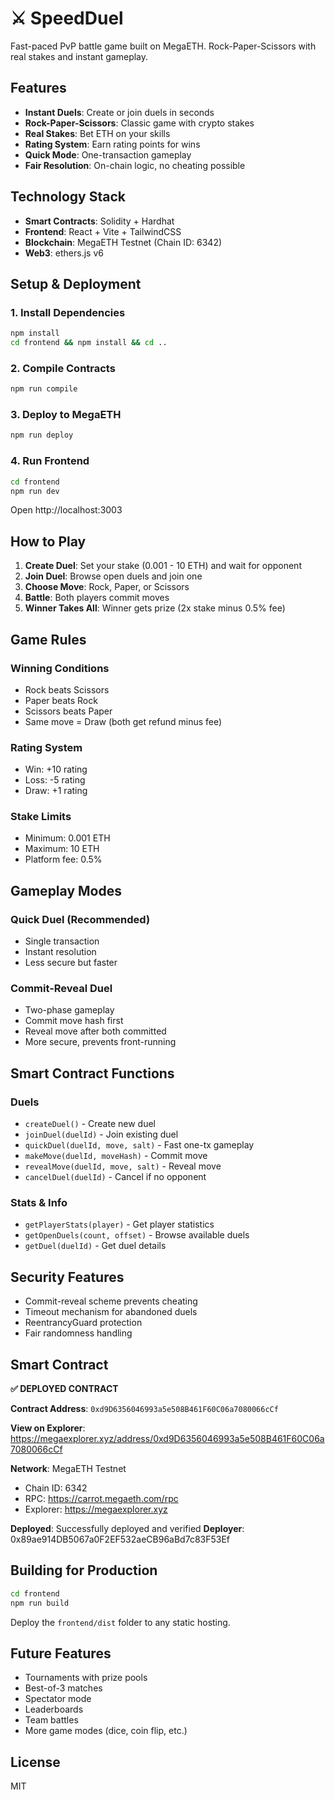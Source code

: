 # ⚔️ SpeedDuel

Fast-paced PvP battle game built on MegaETH. Rock-Paper-Scissors with real stakes and instant gameplay.

## Features

- **Instant Duels**: Create or join duels in seconds
- **Rock-Paper-Scissors**: Classic game with crypto stakes
- **Real Stakes**: Bet ETH on your skills
- **Rating System**: Earn rating points for wins
- **Quick Mode**: One-transaction gameplay
- **Fair Resolution**: On-chain logic, no cheating possible

## Technology Stack

- **Smart Contracts**: Solidity + Hardhat
- **Frontend**: React + Vite + TailwindCSS
- **Blockchain**: MegaETH Testnet (Chain ID: 6342)
- **Web3**: ethers.js v6

## Setup & Deployment

### 1. Install Dependencies

```bash
npm install
cd frontend && npm install && cd ..
```

### 2. Compile Contracts

```bash
npm run compile
```

### 3. Deploy to MegaETH

```bash
npm run deploy
```

### 4. Run Frontend

```bash
cd frontend
npm run dev
```

Open http://localhost:3003

## How to Play

1. **Create Duel**: Set your stake (0.001 - 10 ETH) and wait for opponent
2. **Join Duel**: Browse open duels and join one
3. **Choose Move**: Rock, Paper, or Scissors
4. **Battle**: Both players commit moves
5. **Winner Takes All**: Winner gets prize (2x stake minus 0.5% fee)

## Game Rules

### Winning Conditions
- Rock beats Scissors
- Paper beats Rock
- Scissors beats Paper
- Same move = Draw (both get refund minus fee)

### Rating System
- Win: +10 rating
- Loss: -5 rating
- Draw: +1 rating

### Stake Limits
- Minimum: 0.001 ETH
- Maximum: 10 ETH
- Platform fee: 0.5%

## Gameplay Modes

### Quick Duel (Recommended)
- Single transaction
- Instant resolution
- Less secure but faster

### Commit-Reveal Duel
- Two-phase gameplay
- Commit move hash first
- Reveal move after both committed
- More secure, prevents front-running

## Smart Contract Functions

### Duels
- `createDuel()` - Create new duel
- `joinDuel(duelId)` - Join existing duel
- `quickDuel(duelId, move, salt)` - Fast one-tx gameplay
- `makeMove(duelId, moveHash)` - Commit move
- `revealMove(duelId, move, salt)` - Reveal move
- `cancelDuel(duelId)` - Cancel if no opponent

### Stats & Info
- `getPlayerStats(player)` - Get player statistics
- `getOpenDuels(count, offset)` - Browse available duels
- `getDuel(duelId)` - Get duel details

## Security Features

- Commit-reveal scheme prevents cheating
- Timeout mechanism for abandoned duels
- ReentrancyGuard protection
- Fair randomness handling

## Smart Contract

**✅ DEPLOYED CONTRACT**

**Contract Address**: `0xd9D6356046993a5e508B461F60C06a7080066cCf`

**View on Explorer**: https://megaexplorer.xyz/address/0xd9D6356046993a5e508B461F60C06a7080066cCf

**Network**: MegaETH Testnet
- Chain ID: 6342
- RPC: https://carrot.megaeth.com/rpc
- Explorer: https://megaexplorer.xyz

**Deployed**: Successfully deployed and verified
**Deployer**: 0x89ae914DB5067a0F2EF532aeCB96aBd7c83F53Ef

## Building for Production

```bash
cd frontend
npm run build
```

Deploy the `frontend/dist` folder to any static hosting.

## Future Features

- Tournaments with prize pools
- Best-of-3 matches
- Spectator mode
- Leaderboards
- Team battles
- More game modes (dice, coin flip, etc.)

## License

MIT

